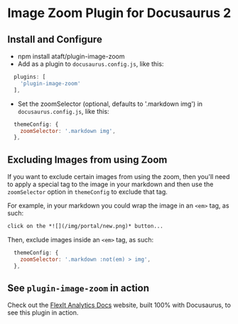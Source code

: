 # Image Zoom Plugin for Docusaurus 2

## Install and Configure

* npm install ataft/plugin-image-zoom
* Add as a plugin to `docusaurus.config.js`, like this:
``` js
  plugins: [
    'plugin-image-zoom'
  ],
```
* Set the zoomSelector (optional, defaults to '.markdown img') in `docusaurus.config.js`, like this:
``` js
  themeConfig: {
    zoomSelector: '.markdown img',
  },
```

## Excluding Images from using Zoom

If you want to exclude certain images from using the zoom, then you'll need to apply a special tag to the image in your markdown and then use the `zoomSelector` option in `themeConfig` to exclude that tag.

For example, in your markdown you could wrap the image in an `<em>` tag, as such:
``` md
click on the *![](/img/portal/new.png)* button...
```

Then, exclude images inside an `<em>` tag, as such:
``` js
  themeConfig: {
    zoomSelector: '.markdown :not(em) > img',
  },
```


## See `plugin-image-zoom` in action

Check out the [FlexIt Analytics Docs](https://learn.flexitanalytics.com/) website, built 100% with Docusaurus, to see this plugin in action.
